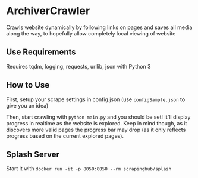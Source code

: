 # ArchiverCrawler
 Crawls website dynamically by following links on pages and saves all media along the way, to hopefully allow completely local viewing of website

## Use Requirements

 Requires tqdm, logging, requests, urllib, json with Python 3

## How to Use

 First, setup your scrape settings in config.json (use `configSample.json` to give you an idea)

 Then, start crawling with `python main.py` and you should be set! It'll display progress in realtime as the website is explored. Keep in mind though, as it discovers more valid pages the progress bar may drop (as it only reflects progress based on the current explored pages).

## Splash Server

Start it with `docker run -it -p 8050:8050 --rm scrapinghub/splash`
